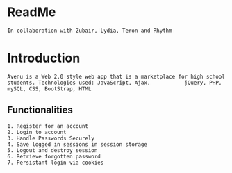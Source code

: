 # ReadMe
    In collaboration with Zubair, Lydia, Teron and Rhythm

# Introduction
    Avenu is a Web 2.0 style web app that is a marketplace for high school students. Technologies used: JavaScript, Ajax,           jQuery, PHP, mySQL, CSS, BootStrap, HTML

## Functionalities

    1. Register for an account
    2. Login to account
    3. Handle Passwords Securely
    4. Save logged in sessions in session storage
    5. Logout and destroy session
    6. Retrieve forgotten password
    7. Persistant login via cookies


